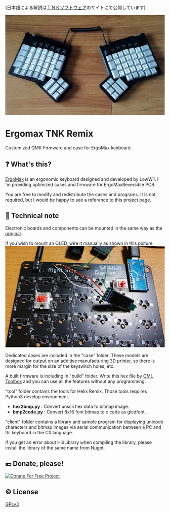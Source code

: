 (日本語による解説は[ＴＮＫソフトウェア](https://www.tnksoft.com/soft/iot/ergomax/)のサイトにて公開しています)

![Keyboard image](images/ergomax.jpg)

# Ergomax TNK Remix
Customized QMK Firmware and case for ErgoMax keyboard.

## :question: What's this?
[ErgoMax](https://github.com/LouWii/ErgoMax) is an ergonomic keyboard designed and developed by LowWii. I 'm providing optimized cases and firmware for ErgoMaxReversible PCB.

You are free to modify and redistribute the cases and programs. It is not required, but I would be happy to see a reference to this project page.

## :memo: Technical note

Electronic boards and components can be mounted in the same way as the [original](https://github.com/LouWii/ErgoMax/blob/master/Guide/ASSEMBLY.md).

If you wish to mount an OLED, wire it manually as shown in this picture.
![Mount an OLED](images/oled.jpg)

Dedicated cases are included in the "case" folder. These models are designed for output on an additive manufacturing 3D printer, so there is more margin for the size of the keyswitch holes, etc.

A built firmware is including in "build" folder. Write this hex file by [QML Toolbox](https://qmk.fm/toolbox/) and you can use all the features without any programming.

"tool" folder contains the tools for Helix Remix. Those tools requires Python3 develop environment.
- **hex2bmp.py** : Convert unscii hex data to bitmap image.
- **bmp2code.py** : Convert 8x16 font bitmap to c code as glcdfont.

"client" folder contains a library and sample program for displaying unicode characters and bitmap images via serial communication between a PC and thi keyboard in the C# language.

If you get an error about HidLibrary when compiling the library, please install the library of the same name from Nuget.

## :yen: Donate, please!
[![Donate For Free Project](https://www.tnksoft.com/donate/donate.svg "Donate For Free Project")](https://www.tnksoft.com/donate/)

## :copyright: License
[GPLv3](https://www.gnu.org/licenses/gpl-3.0.html)